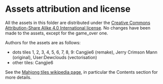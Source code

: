# Assets attribution and license

All the assets in this folder are distributed under the [Creative Commons Attribution-Share Alike 4.0 International license](https://creativecommons.org/licenses/by-sa/4.0/deed.en). No changes have been made to the assets, except for the game_over one.

Authors for the assets are as follows:

- dots tiles 1, 2, 3, 4, 5, 6, 7, 8, 9: Cangjie6 (remake), Jerry Crimson Mann (original), User:Dewclouds (vectorisation)
- other tiles: Cangjie6

See the [Mahjong tiles wikipedia page](https://en.wikipedia.org/wiki/Mahjong_tiles), in particular the Contents section for more details.
